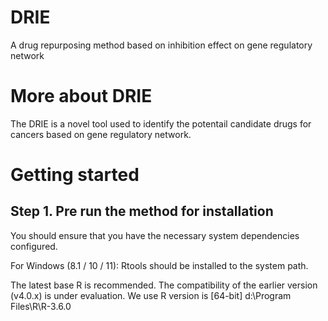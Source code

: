 # DRIE
A drug repurposing method based on inhibition effect on gene regulatory network

# More about DRIE
The DRIE is a novel tool used to identify the potentail candidate drugs for cancers based on gene regulatory network.

# Getting started

## Step 1. Pre run the method for installation

You should ensure that you have the necessary system dependencies configured.

For Windows (8.1 / 10 / 11): Rtools should be installed to the system path.

The latest base R is recommended. The compatibility of the earlier version (v4.0.x) is under evaluation.
We use R version is [64-bit] d:\Program Files\R\R-3.6.0
